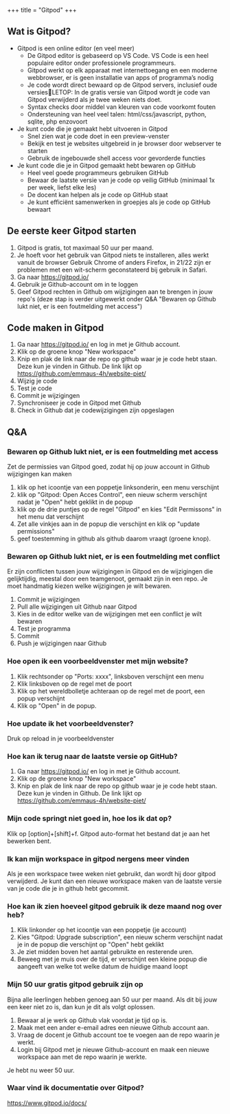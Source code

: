 +++
title = "Gitpod"
+++

## Wat is Gitpod?
- Gitpod is een online editor (en veel meer)
  - De Gitpod editor is gebaseerd op VS Code. VS Code is een heel populaire editor onder professionele programmeurs.
  - Gitpod werkt op elk apparaat met internettoegang en een moderne webbrowser, er is geen installatie van apps of programma’s nodig
  - Je code wordt direct bewaard op de Gitpod servers, inclusief oude versiesLETOP: In de gratis versie van Gitpod wordt je code van Gitpod verwijderd als je twee weken niets doet.
  - Syntax checks door middel van kleuren van code voorkomt fouten
  - Ondersteuning van heel veel talen: html/css/javascript, python, sqlite, php enzovoort
- Je kunt code die je gemaakt hebt uitvoeren in Gitpod
  - Snel zien wat je code doet in een preview-venster
  - Bekijk en test je websites uitgebreid in je browser door webserver te starten
  - Gebruik de ingebouwde shell access voor gevorderde functies
- Je kunt code die je in Gitpod gemaakt hebt bewaren op GitHub
  - Heel veel goede programmeurs gebruiken GitHub
  - Bewaar de laatste versie van je code op veilig GitHub  (minimaal 1x per week, liefst elke les) 
  - De docent kan helpen als je code op GitHub staat
  - Je kunt efficiënt samenwerken in groepjes als je code op GitHub bewaart

## De eerste keer Gitpod starten
1. Gitpod is gratis, tot maximaal 50 uur per maand.
2. Je hoeft voor het gebruik van Gitpod niets te installeren, alles werkt vanuit de browser
Gebruik Chrome of anders Firefox, in 21/22 zijn er problemen met een wit-scherm geconstateerd bij gebruik in Safari.
3. Ga naar https://gitpod.io/
4. Gebruik je Github-account om in te loggen
5. Geef Gitpod rechten in Github om wijzigingen aan te brengen in jouw repo's (deze stap is verder uitgewerkt onder Q&A "Bewaren op Github lukt niet, er is een foutmelding met access")

## Code maken in Gitpod
1. Ga naar https://gitpod.io/ en log in met je Github account.
2. Klik op de groene knop "New workspace"
3. Knip en plak de link naar de repo op github waar je je code hebt staan. Deze kun je vinden in Github. De link lijkt op https://github.com/emmaus-4h/website-piet/
4. Wijzig je code
5. Test je code
6. Commit je wijzigingen
7. Synchroniseer je code in Gitpod met Github
8. Check in Github dat je codewijzigingen zijn opgeslagen

## Q&A
### Bewaren op Github lukt niet, er is een foutmelding met access
Zet de permissies van Gitpod goed, zodat hij op jouw account in Github wijzigingen kan maken
1. klik op het icoontje van een poppetje linksonderin, een menu verschijnt
2. klik op "Gitpod: Open Acces Control", een nieuw scherm verschijnt nadat je "Open" hebt geklikt in de popup
3. klik op de drie puntjes op de regel "Gitpod" en kies "Edit Permissons" in het menu dat verschijnt
4. Zet alle vinkjes aan in de popup die verschijnt en klik op "update permissions"
5. geef toestemming in github als github daarom vraagt (groene knop).

### Bewaren op Github lukt niet, er is een foutmelding met conflict
Er zijn conflicten tussen jouw wijzigingen in Gitpod en de wijzigingen die gelijktijdig, meestal door een teamgenoot, gemaakt zijn in een repo. Je moet handmatig kiezen welke wijzigingen je wilt bewaren.
1. Commit je wijzigingen
2. Pull alle wijzigingen uit Github naar Gitpod
3. Kies in de editor welke van de wijzigingen met een conflict je wilt bewaren
4. Test je programma
5. Commit
6. Push je wijzigingen naar Github

### Hoe open ik een voorbeeldvenster met mijn website?
1. Klik rechtsonder op "Ports: xxxx", linksboven verschijnt een menu
2. Klik linksboven op de regel met de poort
3. Klik op het wereldbolletje achteraan op de regel met de poort, een popup verschijnt
4. Klik op "Open" in de popup.

### Hoe update ik het voorbeeldvenster?
Druk op reload in je voorbeeldvenster

### Hoe kan ik terug naar de laatste versie op GitHub?
1. Ga naar https://gitpod.io/ en log in met je Github account.
2. Klik op de groene knop "New workspace"
3. Knip en plak de link naar de repo op github waar je je code hebt staan. Deze kun je vinden in Github. De link lijkt op https://github.com/emmaus-4h/website-piet/

### Mijn code springt niet goed in, hoe los ik dat op?
Klik op [option]+[shift]+f. Gitpod auto-format het bestand dat je aan het bewerken bent. 

### Ik kan mijn workspace in gitpod nergens meer vinden 
Als je een workspace twee weken niet gebruikt, dan wordt hij door gitpod verwijderd. Je kunt dan een nieuwe workspace maken van de laatste versie van je code die je in github hebt gecommit. 

### Hoe kan ik zien hoeveel gitpod gebruik ik deze maand nog over heb? 
1. Klik linkonder op het icoontje van een poppetje (je account)
2. Kies "Gitpod: Upgrade subscription", een nieuw scherm verschijnt nadat je in de popup die verschijnt op "Open" hebt geklikt
3. Je ziet midden boven het aantal gebruikte en resterende uren.
4. Beweeg met je muis over de tijd, er verschijnt een kleine popup die aangeeft van welke tot welke datum de huidige maand loopt

### Mijn 50 uur gratis gitpod gebruik zijn op 
Bijna alle leerlingen hebben genoeg aan 50 uur per maand. Als dit bij jouw een keer niet zo is, dan kun je dit als volgt oplossen.
1. Bewaar al je werk op Github vlak voordat je tijd op is. 
2. Maak met een ander e-email adres een nieuwe Github account aan.
3. Vraag de docent je Github account toe te voegen aan de repo waarin je werkt.
4. Login bij Gitpod met je nieuwe Github-account en maak een nieuwe workspace aan met de repo waarin je werkte.

Je hebt nu weer 50 uur.

### Waar vind ik documentatie over Gitpod?
https://www.gitpod.io/docs/
